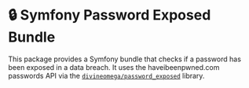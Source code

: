 # 🔒 Symfony Password Exposed Bundle

This package provides a Symfony bundle that checks if a password has been exposed in a data breach. It uses the haveibeenpwned.com passwords API via the [`divineomega/password_exposed`](https://github.com/DivineOmega/password_exposed) library.
